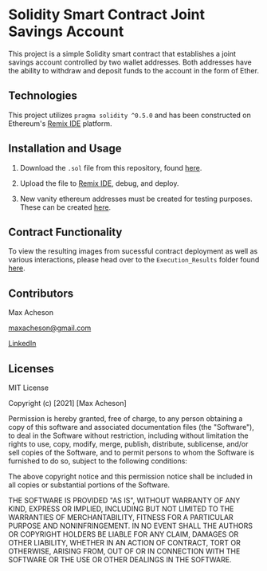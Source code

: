 # Solidity Smart Contract Joint Savings Account

This project is a simple Solidity smart contract that establishes a joint savings account controlled by two wallet addresses. Both addresses have the ability to withdraw and deposit funds to the account in the form of Ether. 

## Technologies

This project utilizes `pragma solidity ^0.5.0` and has been constructed on Ethereum's [Remix IDE](https://remix.ethereum.org/) platform.

## Installation and Usage

1. Download the `.sol` file from this repository, found [here](https://github.com/MaxAcheson/module_20_challenge/blob/main/joint_savings.sol).

2. Upload the file to [Remix IDE](https://remix.ethereum.org/), debug, and deploy.

3. New vanity ethereum addresses must be created for testing purposes. These can be created [here](https://vanity-eth.tk/).

## Contract Functionality

To view the resulting images from sucessful contract deployment as well as various interactions, please head over to the `Execution_Results` folder found [here](https://github.com/MaxAcheson/module_20_challenge/tree/main/Execution_Results).

## Contributors

Max Acheson

maxacheson@gmail.com

[LinkedIn](https://www.linkedin.com/in/max-acheson-75093a19a/)

## Licenses

MIT License

Copyright (c) [2021] [Max Acheson]

Permission is hereby granted, free of charge, to any person obtaining a copy of this software and associated documentation files (the "Software"), to deal in the Software without restriction, including without limitation the rights to use, copy, modify, merge, publish, distribute, sublicense, and/or sell copies of the Software, and to permit persons to whom the Software is furnished to do so, subject to the following conditions:

The above copyright notice and this permission notice shall be included in all copies or substantial portions of the Software.

THE SOFTWARE IS PROVIDED "AS IS", WITHOUT WARRANTY OF ANY KIND, EXPRESS OR IMPLIED, INCLUDING BUT NOT LIMITED TO THE WARRANTIES OF MERCHANTABILITY, FITNESS FOR A PARTICULAR PURPOSE AND NONINFRINGEMENT. IN NO EVENT SHALL THE AUTHORS OR COPYRIGHT HOLDERS BE LIABLE FOR ANY CLAIM, DAMAGES OR OTHER LIABILITY, WHETHER IN AN ACTION OF CONTRACT, TORT OR OTHERWISE, ARISING FROM, OUT OF OR IN CONNECTION WITH THE SOFTWARE OR THE USE OR OTHER DEALINGS IN THE SOFTWARE.


